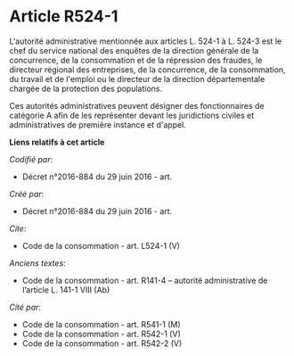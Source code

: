 # Article R524-1

L'autorité administrative mentionnée aux articles L. 524-1 à L. 524-3 est le chef du service national des enquêtes de la
direction générale de la concurrence, de la consommation et de la répression des fraudes, le directeur régional des
entreprises, de la concurrence, de la consommation, du travail et de l'emploi ou le directeur de la direction départementale
chargée de la protection des populations. 

Ces autorités administratives peuvent désigner des fonctionnaires de catégorie A afin de les représenter devant les
juridictions civiles et administratives de première instance et d'appel.

**Liens relatifs à cet article**

_Codifié par_:

  - Décret n°2016-884 du 29 juin 2016 - art.

_Créé par_:

  - Décret n°2016-884 du 29 juin 2016 - art.

_Cite_:

  - Code de la consommation - art. L524-1 (V)

_Anciens textes_:

  - Code de la consommation - art. R141-4 – autorité administrative de l’article L. 141-1 VIII (Ab)

_Cité par_:

  - Code de la consommation - art. R541-1 (M)
  - Code de la consommation - art. R542-1 (V)
  - Code de la consommation - art. R542-2 (V)
